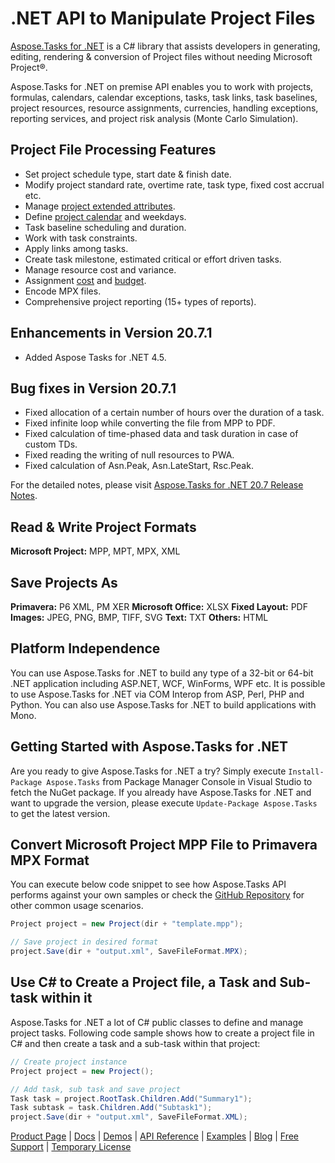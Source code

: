 # .NET API to Manipulate Project Files

[Aspose.Tasks for .NET](https://products.aspose.com/tasks/net) is a C# library that assists developers in generating, editing, rendering & conversion of Project files without needing Microsoft Project®.

Aspose.Tasks for .NET on premise API enables you to work with projects, formulas, calendars, calendar exceptions, tasks, task links, task baselines, project resources, resource assignments, currencies, handling exceptions, reporting services, and project risk analysis (Monte Carlo Simulation).

## Project File Processing Features

- Set project schedule type, start date & finish date.
- Modify project standard rate, overtime rate, task type, fixed cost accrual etc.
- Manage [project extended attributes](https://docs.aspose.com/display/tasksnet/Working+with+Extended+Attributes+of+a+Project).
- Define [project calendar](https://docs.aspose.com/display/tasksnet/Working+with+Calendars) and weekdays.
- Task baseline scheduling and duration.
- Work with task constraints.
- Apply links among tasks.
- Create task milestone, estimated critical or effort driven tasks.
- Manage resource cost and variance.
- Assignment [cost](https://docs.aspose.com/display/tasksnet/Managing+Task+Costs) and [budget](https://docs.aspose.com/display/tasksnet/Assignment+Budget).
- Encode MPX files.
- Comprehensive project reporting (15+ types of reports).

## Enhancements in Version 20.7.1

- Added Aspose Tasks for .NET 4.5.

## Bug fixes in Version 20.7.1

- Fixed allocation of a certain number of hours over the duration of a task.
- Fixed infinite loop while converting the file from MPP to PDF.
- Fixed calculation of time-phased data and task duration in case of custom TDs.
- Fixed reading the writing of null resources to PWA.
- Fixed calculation of Asn.Peak, Asn.LateStart, Rsc.Peak.

For the detailed notes, please visit [Aspose.Tasks for .NET 20.7 Release Notes](https://docs.aspose.com/display/tasksnet/Aspose.Tasks+for+.NET+20.7+Release+Notes).

## Read & Write Project Formats

**Microsoft Project:** MPP, MPT, MPX, XML

## Save Projects As

**Primavera:** P6 XML, PM XER
**Microsoft Office:** XLSX
**Fixed Layout:** PDF
**Images:** JPEG, PNG, BMP, TIFF, SVG
**Text:** TXT
**Others:** HTML

## Platform Independence

You can use Aspose.Tasks for .NET to build any type of a 32-bit or 64-bit .NET application including ASP.NET, WCF, WinForms, WPF etc. It is possible to use Aspose.Tasks for .NET via COM Interop from ASP, Perl, PHP and Python. You can also use Aspose.Tasks for .NET to build applications with Mono.

## Getting Started with Aspose.Tasks for .NET

Are you ready to give Aspose.Tasks for .NET a try? Simply execute `Install-Package Aspose.Tasks` from Package Manager Console in Visual Studio to fetch the NuGet package. If you already have Aspose.Tasks for .NET and want to upgrade the version, please execute `Update-Package Aspose.Tasks` to get the latest version.

## Convert Microsoft Project MPP File to Primavera MPX Format

You can execute below code snippet to see how Aspose.Tasks API performs against your own samples or check the [GitHub Repository](https://github.com/aspose-tasks/Aspose.Tasks-for-.NET) for other common usage scenarios.

```csharp
Project project = new Project(dir + "template.mpp");

// Save project in desired format
project.Save(dir + "output.xml", SaveFileFormat.MPX);
```

## Use C# to Create a Project file, a Task and Sub-task within it

Aspose.Tasks for .NET a lot of C# public classes to define and manage project tasks. Following code sample shows how to create a project file in C# and then create a task and a sub-task within that project:

```csharp
// Create project instance
Project project = new Project();

// Add task, sub task and save project
Task task = project.RootTask.Children.Add("Summary1");
Task subtask = task.Children.Add("Subtask1");
project.Save(dir + "output.xml", SaveFileFormat.XML);
```

[Product Page](https://products.aspose.com/tasks/net) | [Docs](https://docs.aspose.com/display/tasksnet/Home) | [Demos](https://products.aspose.app/tasks/family) | [API Reference](https://apireference.aspose.com/tasks/net) | [Examples](https://github.com/aspose-tasks/Aspose.Tasks-for-.NET) | [Blog](https://blog.aspose.com/category/tasks/) | [Free Support](https://forum.aspose.com/c/tasks) |  [Temporary License](https://purchase.aspose.com/temporary-license)